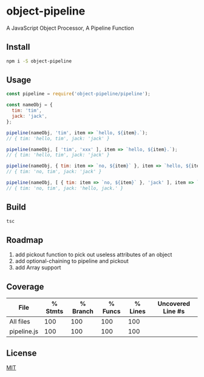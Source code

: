 # object-pipeline
A JavaScript Object Processor, A Pipeline Function

## Install
```bash
npm i -S object-pipeline
```

## Usage
```javascript
const pipeline = require('object-pipeline/pipeline');

const nameObj = {
  tim: 'tim',
  jack: 'jack',
};

pipeline(nameObj, 'tim', item => `hello, ${item}.`);
// { tim: 'hello, tim', jack: 'jack' }

pipeline(nameObj, [ 'tim', 'xxx' ], item => `hello, ${item}.`);
// { tim: 'hello, tim', jack: 'jack' }

pipeline(nameObj, { tim: item => `no, ${item}` }, item => `hello, ${item}.`);
// { tim: 'no, tim', jack: 'jack' }

pipeline(nameObj, [ { tim: item => `no, ${item}` }, 'jack' ], item => `hello, ${item}.`);
// { tim: 'no, tim', jack: 'hello, jack.' }
```
## Build
```bash
tsc
```

## Roadmap
1. add pickout function to pick out useless attributes of an object
2. add optional-chaining to pipeline and pickout
3. add Array support

## Coverage
File         |  % Stmts | % Branch |  % Funcs |  % Lines | Uncovered Line #s |
-------------|----------|----------|----------|----------|-------------------|
All files    |      100 |      100 |      100 |      100 |                   |
 pipeline.js |      100 |      100 |      100 |      100 |                   |

## License
[MIT](http://opensource.org/licenses/MIT)

